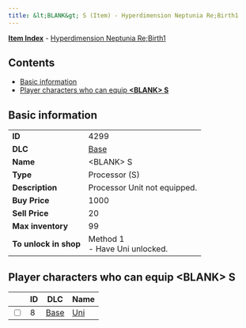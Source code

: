 ```yaml
---
title: &lt;BLANK&gt; S (Item) - Hyperdimension Neptunia Re;Birth1
---
```


[**Item Index**](/neptunia/rb1/item/index.html) - [Hyperdimension Neptunia Re;Birth1](/neptunia/rb1)

## Contents

- [Basic information](#basic-information)
- [Player characters who can equip **&lt;BLANK&gt; S**](#player-characters-who-can-equip-blank-s)

## Basic information

|   |   |
| -- | -- |
| **ID** | 4299 |
| **DLC** | [Base](/neptunia/rb1/dlc/1-base.html) |
| **Name** | &lt;BLANK&gt; S |
| **Type** | Processor (S) |
| **Description** | Processor Unit not equipped. |
| **Buy Price** | 1000 |
| **Sell Price** | 20 |
| **Max inventory** | 99 |
| **To unlock in shop** | Method 1<br />- Have Uni unlocked. |


## Player characters who can equip **&lt;BLANK&gt; S**

|    | ID | DLC | Name |
| -- | -- | --- | ---- |
| <input type="checkbox" id="rb1-player-1-8" class="trackbox" /> | 8 | [Base](/neptunia/rb1/dlc/1-base.html) | [Uni](/neptunia/rb1/player/1-8-uni.html) |
